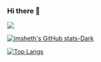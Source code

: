 ### Hi there 👋

![](https://komarev.com/ghpvc/?username=imsheth)

[![imsheth's GitHub stats-Dark](https://github-readme-stats.vercel.app/api?username=imsheth&show_icons=true&theme=default)](https://github.com/imsheth/github-readme-stats#gh-dark-mode-only)

[![Top Langs](https://github-readme-stats.vercel.app/api/top-langs/?username=imsheth&layout=compact)](https://github.com/imsheth/github-readme-stats)

<!--
**imsheth/imsheth** is a ✨ _special_ ✨ repository because its `README.md` (this file) appears on your GitHub profile.

Here are some ideas to get you started:

- 🔭 I’m currently working on ...
- 🌱 I’m currently learning ...
- 👯 I’m looking to collaborate on ...
- 🤔 I’m looking for help with ...
- 💬 Ask me about ...
- 📫 How to reach me: ...
- 😄 Pronouns: ...
- ⚡ Fun fact: ...
-->
